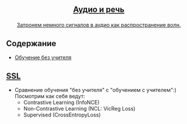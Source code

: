 <!-- markdownlint-disable first-line-h1 -->
<!-- markdownlint-disable html -->
<!-- markdownlint-disable no-duplicate-header -->

<h2>
<p align="center">
  <a href="">Аудио и речь</a>
</p>
</h2>

<p align="center">
<a href="">Затронем немного сигналов в аудио как распространение волн.</a>       
</p>

## Содержание
- [Обучение без учителя](#SSL)

## [SSL]()
- Сравнение обучения "без учителя" с "обучением с учителем":)
  Посмотрим как себя ведут:
  - Contrastive Learning (InfoNCE)
  - Non-Contrastive Learning (NCL: VicReg Loss)
  - Supervised (CrossEntropyLoss)
